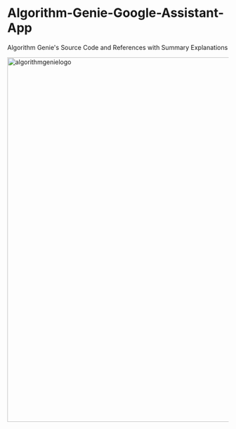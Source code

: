 # Algorithm-Genie-Google-Assistant-App
Algorithm Genie's Source Code and References with Summary Explanations



<img width="828" alt="algorithmgenielogo" src="https://user-images.githubusercontent.com/17933166/29490268-14b9a05a-8505-11e7-9d60-3532d711cd38.png">

